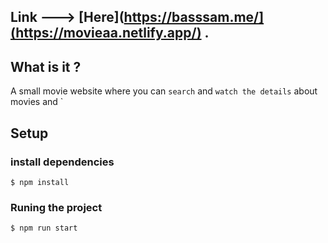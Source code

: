## Link ---> [Here](https://basssam.me/](https://movieaa.netlify.app/) .

## What is it ?

A small movie website where you can `search` and `watch the details` about movies and `

## Setup

### install dependencies

    $ npm install

### Runing the project

    $ npm run start

